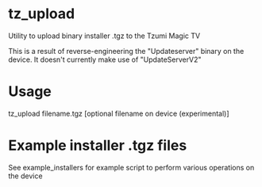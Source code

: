 # tz_upload
Utility to upload binary installer .tgz to the Tzumi Magic TV

This is a result of reverse-engineering the "Updateserver" binary on the device.  It doesn't currently make use of "UpdateServerV2"

# Usage

tz_upload filename.tgz [optional filename on device (experimental)]

# Example installer .tgz files

See example_installers for example script to perform various operations on the device
